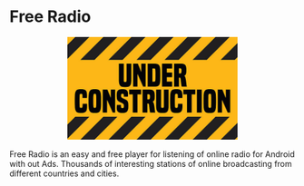 Free Radio
==========================================================
<p align="center">
  <img src="doc/images/under_construction.jpg" alt="under construction" width="300"/>
</p>

Free Radio is an easy and free player for listening of online radio for Android with out Ads.
Thousands of interesting stations of online broadcasting from different countries and cities.

